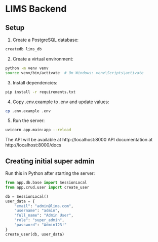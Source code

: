 # LIMS Backend

## Setup

1. Create a PostgreSQL database:
```bash
createdb lims_db
```

2. Create a virtual environment:
```bash
python -m venv venv
source venv/bin/activate  # On Windows: venv\Scripts\activate
```

3. Install dependencies:
```bash
pip install -r requirements.txt
```

4. Copy .env.example to .env and update values:
```bash
cp .env.example .env
```

5. Run the server:
```bash
uvicorn app.main:app --reload
```

The API will be available at http://localhost:8000
API documentation at http://localhost:8000/docs

## Creating initial super admin

Run this in Python after starting the server:
```python
from app.db.base import SessionLocal
from app.crud.user import create_user

db = SessionLocal()
user_data = {
    "email": "admin@lims.com",
    "username": "admin",
    "full_name": "Admin User",
    "role": "super_admin",
    "password": "Admin123!"
}
create_user(db, user_data)
```